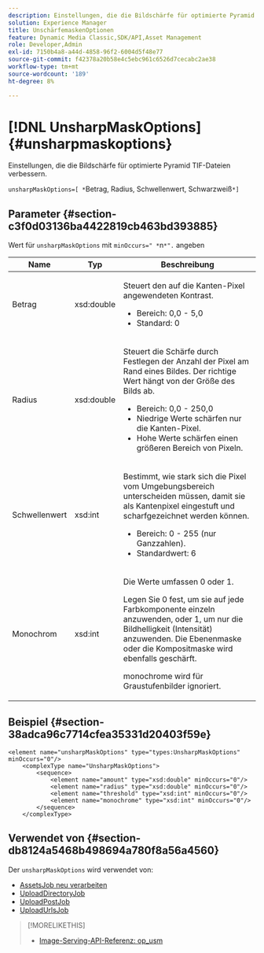 ```yaml
---
description: Einstellungen, die die Bildschärfe für optimierte Pyramid TIF-Dateien verbessern.
solution: Experience Manager
title: UnschärfemaskenOptionen
feature: Dynamic Media Classic,SDK/API,Asset Management
role: Developer,Admin
exl-id: 7150b4a8-a44d-4858-96f2-6004d5f48e77
source-git-commit: f42378a20b58e4c5ebc961c6526d7cecabc2ae38
workflow-type: tm+mt
source-wordcount: '189'
ht-degree: 8%

---
```


# [!DNL UnsharpMaskOptions]{#unsharpmaskoptions}

Einstellungen, die die Bildschärfe für optimierte Pyramid TIF-Dateien verbessern.

`unsharpMaskOptions=[ *`Betrag, Radius, Schwellenwert, Schwarzweiß`*]`

## Parameter {#section-c3f0d03136ba4422819cb463bd393885}

Wert für `unsharpMaskOptions` mit `minOccurs=" *`n`*".` angeben

<table id="table_D1392963C5694969A9D546F82DB6F45C">
 <thead>
  <tr>
   <th colname="col1" class="entry"> Name </th>
   <th colname="col2" class="entry"> Typ </th>
   <th colname="col3" class="entry"> Beschreibung </th>
  </tr>
 </thead>
 <tbody>
  <tr>
   <td colname="col1"><span class="codeph"><span class="varname"> Betrag</span></span></td>
   <td colname="col2"><span class="codeph"> xsd:double</span></td>
   <td colname="col3"><p>Steuert den auf die Kanten-Pixel angewendeten Kontrast. 
     <ul id="ul_7AA17E354EE64BC4A5BEAE853FF17191">
      <li id="li_42FB21C7ED884E1DB03274130B8DCB10">Bereich: 0,0 - 5,0 </li>
      <li id="li_E980CAA1A9C54D60A121F21C964820FF">Standard: 0 </li>
     </ul></p></td>
  </tr>
  <tr>
   <td colname="col1"><span class="codeph"><span class="varname"> Radius</span></span></td>
   <td colname="col2"><span class="codeph"> xsd:double</span></td>
   <td colname="col3"><p>Steuert die Schärfe durch Festlegen der Anzahl der Pixel am Rand eines Bildes. Der richtige Wert hängt von der Größe des Bilds ab. 
     <ul id="ul_D4391CD407DE4B48AF4523EBD85D0D40">
      <li id="li_8AEF11A489484EFD91416F8A03C4DB25">Bereich: 0,0 - 250,0 </li>
      <li id="li_9F1D1B52AFBA46B8BDCDF99A21140002">Niedrige Werte schärfen nur die Kanten-Pixel. </li>
      <li id="li_7D9FD8AA4899404283D7AB596364A4AF">Hohe Werte schärfen einen größeren Bereich von Pixeln. </li>
     </ul></p></td>
  </tr>
  <tr>
   <td colname="col1"><span class="codeph"><span class="varname"> Schwellenwert</span></span></td>
   <td colname="col2"><span class="codeph"> xsd:int</span></td>
   <td colname="col3"><p>Bestimmt, wie stark sich die Pixel vom Umgebungsbereich unterscheiden müssen, damit sie als Kantenpixel eingestuft und scharfgezeichnet werden können. 
     <ul id="ul_117E556E3ECF42CC878DD80D338D19CA">
      <li id="li_CFEE76DB78BF437E8463C9089486F8A6">Bereich: 0 - 255 (nur Ganzzahlen). </li>
      <li id="li_77113DC2698A4D48B11288718766E6A2">Standardwert: 6 </li>
     </ul></p></td>
  </tr>
  <tr>
   <td colname="col1"><span class="codeph"><span class="varname"> Monochrom</span></span></td>
   <td colname="col2"><span class="codeph"> xsd:int</span></td>
   <td colname="col3"><p>Die Werte umfassen <span class="codeph"> 0</span> oder <span class="codeph"> 1</span>. </p><p>Legen Sie <span class="codeph"> 0</span> fest, um sie auf jede Farbkomponente einzeln anzuwenden, oder <span class="codeph"> 1</span>, um nur die Bildhelligkeit (Intensität) anzuwenden. Die Ebenenmaske oder die Kompositmaske wird ebenfalls geschärft. </p><p><span class="codeph"><span class="varname"> monochrome</span></span> wird für Graustufenbilder ignoriert. </p></td>
  </tr>
 </tbody>
</table>

## Beispiel {#section-38adca96c7714cfea35331d20403f59e}

```
<element name="unsharpMaskOptions" type="types:UnsharpMaskOptions" minOccurs="0"/>
    <complexType name="UnsharpMaskOptions">
        <sequence>
            <element name="amount" type="xsd:double" minOccurs="0"/>
            <element name="radius" type="xsd:double" minOccurs="0"/>
            <element name="threshold" type="xsd:int" minOccurs="0"/>
            <element name="monochrome" type="xsd:int" minOccurs="0"/>        
        </sequence>
    </complexType>
```

## Verwendet von {#section-db8124a5468b498694a780f8a56a4560}

Der `unsharpMaskOptions` wird verwendet von:

* [AssetsJob neu verarbeiten](../../types/c-data-types/r-reprocess-assets-job.md#reference-a303f7832ae44fdab1dca7cc8bef3fa3)
* [UploadDirectoryJob](../../types/c-data-types/r-upload-directory-job.md#reference-e707ebf53b074c49ad983d1886e0bbb6)
* [UploadPostJob](../../types/c-data-types/r-upload-post-job.md#reference-bca2339b593f4637a687c33937215ef4)
* [UploadUrlsJob](../../types/c-data-types/r-upload-urls-job.md#reference-8e9bc895268c4321b233dbeadc990398)

>[!MORELIKETHIS]
>
>* [Image-Serving-API-Referenz: op_usm](https://experienceleague.adobe.com/docs/dynamic-media-developer-resources/image-serving-api/image-serving-api/http-protocol-reference/command-reference/r-op-usm.html)
